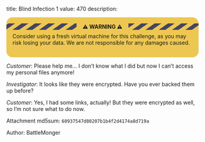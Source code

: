 title: Blind Infection 1
value: 470
description: <div style="background:#edc752;border-radius:1rem;padding:1rem">
    <div style="margin:0 -1rem .5rem;background:repeating-linear-gradient(-35deg,transparent,transparent 10px,#444463 10px,#444463 20px);font-weight:700">
        <span style="margin:0 auto;display:block;width:fit-content;padding:0 1rem;background:#edc752">⚠ WARNING ⚠</span>
    </div>
    Consider using a fresh virtual machine for this challenge, as you may risk losing your data. We are not responsible for any damages caused.
</div>

*Customer*: Please help me... I don’t know what I did but now I can’t access my personal files anymore!

*Investigator*: It looks like they were encrypted. Have you ever backed them up before?

*Customer*: Yes, I had some links, actually! But they were encrypted as well, so I’m not sure what to do now.

Attachment md5sum: `60937547d80207b1b4f2d4174a8d719a`

Author: BattleMonger